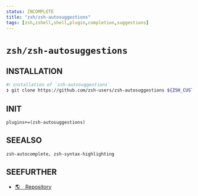 ```yaml
---
status: INCOMPLETE
title: "zsh/zsh-autosuggestions"
tags: [zsh,zshell,shell,plugin,completion,suggestions]
---
```


# `zsh/zsh-autosuggestions`

## INSTALLATION


```bash
#ℹ︎ installation of `zsh-autosuggestions`
❯ git clone https://github.com/zsh-users/zsh-autosuggestions ${ZSH_CUSTOM:-~/.oh-my-zsh/custom}/plugins/zsh-autosuggestions
```



## INIT

    plugins+=(zsh-autosuggestions)


## SEEALSO

    zsh-autocomplete, zsh-syntax-highlighting

## SEEFURTHER

- [🌎 Repository](https://github.com/zsh-users/zsh-autosuggestions)
